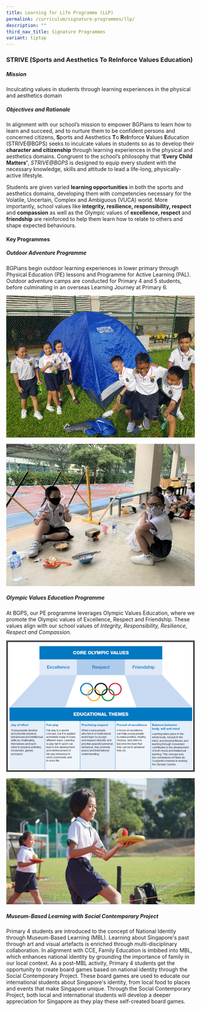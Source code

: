 ```yaml
---
title: Learning for Life Programme (LLP)
permalink: /curriculum/signature-programmes/llp/
description: ""
third_nav_title: Signature Programmes
variant: tiptap
---
```

### STRIVE (**S**ports and Aesthetics **T**o **R**e**I**nforce **V**alues **E**ducation)

##### Mission

Inculcating values in students through learning experiences in the physical and aesthetics domain

##### Objectives and Rationale

In alignment with our school’s mission to empower BGPians to learn how to learn and succeed, and to nurture them to be confident persons and concerned citizens, **S**ports and Aesthetics **T**o **R**e**I**nforce **V**alues **E**ducation (STRIVE@BGPS) seeks to inculcate values in students so as to develop their **character and citizenship** through learning experiences in the physical and aesthetics domains. Congruent to the school’s philosophy that **‘Every Child Matters’**, *STRIVE@BGPS* is designed to equip every student with the necessary knowledge, skills and attitude to lead a life-long, physically-active lifestyle. 

Students are given varied **learning opportunities** in both the sports and aesthetics domains, developing them with competencies necessary for the Volatile, Uncertain, Complex and Ambiguous (VUCA) world. More importantly, school values like **integrity, resilience, responsibility, respect** and **compassion** as well as the Olympic values of **excellence, respect** and **friendship** are reinforced to help them learn how to relate to others and shape expected behaviours.

#### Key Programmes

##### Outdoor Adventure Programme
BGPians begin outdoor learning experiences in lower primary through Physical Education (PE) lessons and Programme for Active Learning (PAL). Outdoor adventure camps are conducted for Primary 4 and 5 students, before culminating in an overseas Learning Journey at Primary 6.

![](/images/OLP.png)

![](/images/OLP%20v2.jpg)

##### Olympic Values Education Programme
At BGPS, our PE programme leverages Olympic Values Education, where we promote the Olympic values of Excellence, Respect and Friendship. These values align with our school values of *Integrity, Responsibility, Resilience, Respect and Compassion.*

![](/images/olympic%20values.png)

![](/images/olympic%20values%20v2.jpg)

##### Museum-Based Learning with Social Contemporary Project
Primary 4 students are introduced to the concept of National Identity through Museum-Based Learning (MBL). Learning about Singapore's past through art and visual artefacts is enriched through multi-disciplinary collaboration. In alignment with CCE, Family Education is imbibed into MBL, which enhances national identity by grounding the importance of family in our local context. As a post-MBL activity, Primary 4 students get the opportunity to create board games based on national identity through the Social Contemporary Project. These board games are used to educate our international students about Singapore's identity, from local food to places and events that make Singapore unique. Through the Social Contemporary Project, both local and international students will develop a deeper appreciation for Singapore as they play these self-created board games.